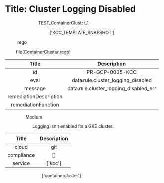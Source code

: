



# Title: Cluster Logging Disabled


***<font color="white">Master Test Id:</font>*** TEST_ContainerCluster_1

***<font color="white">Master Snapshot Id:</font>*** ['KCC_TEMPLATE_SNAPSHOT']

***<font color="white">type:</font>*** rego

***<font color="white">rule:</font>*** file([ContainerCluster.rego])  
  
  
  
  

|Title|Description|
| :---: | :---: |
|id|PR-GCP-0035-KCC|
|eval|data.rule.cluster_logging_disabled|
|message|data.rule.cluster_logging_disabled_err|
|remediationDescription||
|remediationFunction||


***<font color="white">Severity:</font>*** Medium

***<font color="white">Description:</font>*** Logging isn't enabled for a GKE cluster.  
  
  

|Title|Description|
| :---: | :---: |
|cloud|git|
|compliance|[]|
|service|['kcc']|


***<font color="white">Resource Types:</font>*** ['containercluster']


[ContainerCluster.rego]: https://github.com/prancer-io/prancer-compliance-test/tree/master/google/kcc/ContainerCluster.rego
